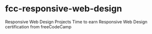 # fcc-responsive-web-design
 Responsive Web Design Projects Time to earn Responsive Web Design certification from freeCodeCamp
